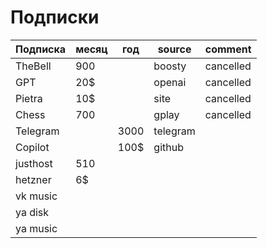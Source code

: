 # Подписки

| Подписка | месяц | год  | source   | comment   |
| -------- | ----- | ---- | -------- | --------- |
| TheBell  | 900   |      | boosty   | cancelled |
| GPT      | 20$   |      | openai   | cancelled |
| Pietra   | 10$   |      | site     | cancelled |
| Chess    | 700   |      | gplay    | cancelled |
| Telegram |       | 3000 | telegram |           |
| Copilot  |       | 100$ | github   |           |
| justhost | 510   |      |          |           |
| hetzner  | 6$    |      |          |           |
| vk music |       |      |          |           |
| ya disk  |       |      |          |           |
| ya music |       |      |          |           |
